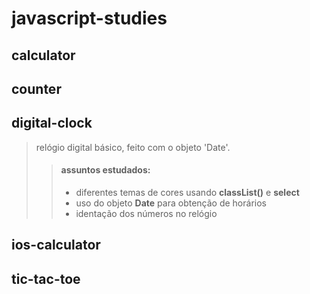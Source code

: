 # javascript-studies

## calculator
>

## counter
>

## digital-clock
> relógio digital básico, feito com o objeto 'Date'.
>
>> #### assuntos estudados:
>>
>> - diferentes temas de cores usando **classList()** e **select**
>> - uso do objeto **Date** para obtenção de horários
>> - identação dos números no relógio

## ios-calculator
>

## tic-tac-toe
>